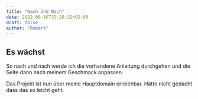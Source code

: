 ```yaml
---
title: "Nach Und Nach"
date: 2022-08-16T15:20:32+02:00
draft: false
author: "Robert"
---
```


## Es wächst

So nach und nach werde ich die vorhandene Anleitung durchgehen und die Seite dann nach meinem Geschmack anpassen.

Das Projekt ist nun über meine Hauptdomain erreichbar. Hätte nicht gedacht dass das so leicht geht.

